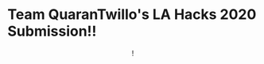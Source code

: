 # Team QuaranTwillo's LA Hacks 2020 Submission!!

<p align="center">!<https://challengepost-s3-challengepost.netdna-ssl.com/photos/production/challenge_thumbnails/000/787/815/datas/original.png></p>
